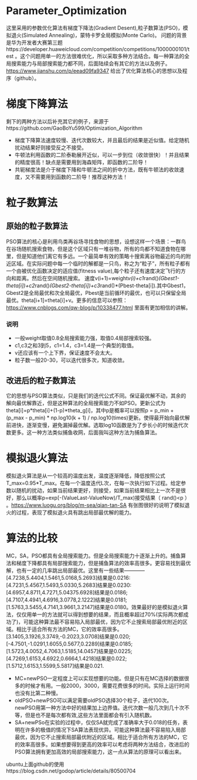 # Parameter_Optimization
这里采用的参数优化算法有梯度下降法(Gradient Desent),粒子数算法(PSO)，模拟退火(Simulated Annealing)，蒙特卡罗全局模拟(Monte Carlo)。
问题的背景是华为开发者大赛第三题https://developer.huaweicloud.com/competition/competitions/1000000101/test  。这个问题用单一的方法很难优化，所以采取多种方法结合。每一种算法的全局搜索能力与局部搜索能力都不同，后面陆续会有其它的方法以及例子。https://www.jianshu.com/p/eead09fa9347 给出了优化算法核心的思想以及程序（github）。

# 梯度下降算法
剩下的两种方法以后补充其它的例子，来源于https://github.com/GaoBoYu599/Optimization_Algorithm
* 梯度下降算法速度较慢、迭代次数较大，并且最后的结果是近似值。给定随机扰动结果好则接受反之不接受。
* 牛顿法利用函数的二阶泰勒展开近似，可以一步到位（收敛很快）！并且结果的精度很高！缺点是需要用到海森矩阵，即函数的二阶导！
* 共轭梯度法是介于梯度下降和牛顿法之间的折中方法，既有牛顿法的收敛速度，又不需要用到函数的二阶导！推荐这种方法！

# 粒子数算法
## 原始的粒子数算法
PSO算法的核心是利用鸟类再谷场寻找食物的思想，设想这样一个场景：一群鸟在谷场随机搜索食物，但是这个区域只有一堆谷物，所有的鸟都不知道食物在哪里，但是知道他们离它有多远。一个最简单有效的策略十搜索离谷物最近的鸟的附近区域。在实际问题中每一个临时的解都是一只鸟，称之为“粒子”，所有粒子都有一个由被优化函数决定的适应值(fitness value),每个粒子还有速度决定飞行的方向和距离。然后在空间随机搜索。
速度v(i+1)=weight*v(i)+c1*rand()*(Gbest1-theta[i])+c2*rand()*(Gbest2-theta[i])+c3*rand()*(Pbest-theta[i]).其中Gbest1，Gbest2是全局最优和次全局最优，Pbest是当前循环的最优，也可以只保留全局最优。theta[i+1]=theta[i]+v。更多的信息可以参照：https://www.cnblogs.com/qw-blog/p/10338477.html 里面有更加相信的讲解。
### 说明
* 一般weight取值0.8全局搜索能力强，取值0.4局部搜索较强。
* c1,c3之和3到5，c1=1.4，c3=1.4是一个典型的取值。
* v还应该有一个上下界，保证速度不会太大。
* 粒子数一般20-30，可以迭代很多次，知道收敛。

## 改进后的粒子数算法
它的思想与PSO算法类似，只是我们的迭代公式不同。保证最优解不动，其余的解向最优解靠近，但是这种算法的全局搜索能力不如PSO。更新公式为theta[i]=p*theta[i]+(1-p)*theta_g[i]，其中p是概率可以按照p = p_min + (p_max - p_min) * np.log10(k + 1) / np.log10(times)更新。使得最开始向最优解前进快，逐渐变慢，避免漏掉最优解。选取log10函数是为了步长小的时候迭代次数更多。这一种方法类似捕鱼收网，后面我叫这种方法为捕鱼算法。

# 模拟退火算法
模拟退火算法是从一个较高的温度出发，温度逐渐降低，降低按照公式T_max=0.95*T_max。在每一个温度迭代L次，在每一次执行如下过程。给定参数以随机的扰动，如果当前结果更好，则接受，如果当前结果相比上一次不是很好，那么以概率p=exp[-(ValueLast-ValueNow)/T_max)接受结果（ rand()<p ） 。https://www.luogu.org/blog/m-sea/qian-tan-SA 有张图很好的说明了模拟退火的过程，表现了模拟退火具有跳出局部最优解的能力。




# 算法的比较
MC，SA，PSO都具有全局搜索能力。但是全局搜索能力十逐渐上升的。捕鱼算法和梯度下降都具有局部搜索能力，但是捕鱼算法的效率高很多。更容易找到最优解，也有一定的几率跳出局部最优。这里有一些结果————[4.7238,5.4404,1.5461,5.0168,5.2693]结果是0.0216:[4.7231,5.4567,1.5493,5.0330,5.2683]结果是0.0230:[4.6957,4.8711,4.7271,5.04375.6928]结果是0.0186;[4.7107,4.4941,4.6916,3.0778,2.1222]结果是0.0181;[1.5763,3.5455,4.7141,3.9661,3.2147]结果是0.0180。效果最好的是模拟退火算法，仅仅用单一的方法就可以得到想要的结果，而且概率超过70%(实际两次都成功了)，可能这种算法最不容易陷入局部最优，因为它不止搜索局部最优附近的区域。相比于适合所有方法的MC，它的效率高很多。[3.1405,3.1926,3.3749,-0.2023,3.0708]结果是0.020;[-4.7501,-1.0291,1.6055,0.5677,0.2289]结果是0.0185;[1.5723,4.0052,4.7063,1.5185,14.0457]结果是0.0225;[4.7269,1.6153,4.6922,0.6664,1.4218]结果是0.022;[1.5712,1.6153,1.5599,5.5817]结果是0.021.
* MC+newPSO一定程度上可以实现想要的功能。但是只有在MC选择的数据很多的时候才有用。一般2000，3000，需要花费很多的时间。实际上运行时间也没有比第二种慢。
* oldPSO+newPSO可以满足需要oldPSO选择30个粒子，迭代100次。newPSO用第一种方法中好的结果加上边界值。迭代次数一般几次到几十次不等，但是也不是每次都有效,这些方法里面都会有引入随机数。
* SA+newPSo在实验的过程中，仅仅SA就完成了准确率大于0.018的任务，表明在许多的极值的情况下SA算法表现优异。可能这种算法最不容易陷入局部最优，因为它不止搜索局部最优附近的区域。相比于适合所有方法的MC，它的效率高很多。如果想要得到更高的效率可以考虑将两种方法结合，改进后的PSO算法拥有更加高效的局部搜索能力，这一点从算法的原理可以看出来。

ubuntu上面github的使用https://blog.csdn.net/godop/article/details/80500704
